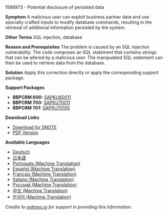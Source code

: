 1588973 - Potential disclosure of persisted data

**Symptom**
A malicious user can exploit business partner data and use specially crafted inputs to modify database commands, resulting in the retrieval of additional information persisted by the system.

**Other Terms**
SQL injection, database

**Reason and Prerequisites**
The problem is caused by an SQL injection vulnerability. The code composes an SQL statement that contains strings that can be altered by a malicious user. The manipulated SQL statement can then be used to retrieve data from the database.

**Solution**
Apply this correction directly or apply the corresponding support package.

**Support Packages**
- **BBPCRM 600:** [SAPKU60011](https://me.sap.com/supportpackage/SAPKU60011)
- **BBPCRM 700:** [SAPKU70011](https://me.sap.com/supportpackage/SAPKU70011)
- **BBPCRM 701:** [SAPKU70105](https://me.sap.com/supportpackage/SAPKU70105)

**Download Links**
- [Download for SNOTE](https://notesdownloads.sap.com/note/0040000009432602017)
- [PDF Version](https://userapps.support.sap.com/sap/support/sfm/notes/print/0001588973?language=en-US&token=A86D2384C8C97A43B36361C46B10320F)

**Available Languages**
- [Deutsch](https://me.sap.com/notes/0001588973/D)
- [日本語](https://me.sap.com/notes/0001588973/J)
- [Português (Machine Translation)](https://me.sap.com/notes/0001588973/P)
- [Español (Machine Translation)](https://me.sap.com/notes/0001588973/S)
- [Français (Machine Translation)](https://me.sap.com/notes/0001588973/F)
- [Italiano (Machine Translation)](https://me.sap.com/notes/0001588973/I)
- [Русский (Machine Translation)](https://me.sap.com/notes/0001588973/R)
- [中文 (Machine Translation)](https://me.sap.com/notes/0001588973/1)
- [한국어 (Machine Translation)](https://me.sap.com/notes/0001588973/3)

*Credits to [redrays.io](https://redrays.io) for support in providing this information.*